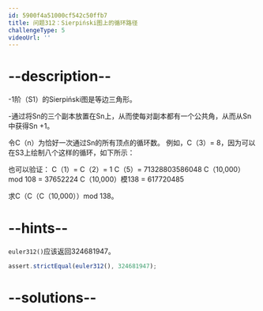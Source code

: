 ```yaml
---
id: 5900f4a51000cf542c50ffb7
title: 问题312：Sierpiński图上的循环路径
challengeType: 5
videoUrl: ''
---
```


# --description--

\-1阶（S1）的Sierpiński图是等边三角形。

\-通过将Sn的三个副本放置在Sn上，从而使每对副本都有一个公共角，从而从Sn中获得Sn +1。

令C（n）为恰好一次通过Sn的所有顶点的循环数。 例如，C（3）= 8，因为可以在S3上绘制八个这样的循环，如下所示：

也可以验证： C（1）= C（2）= 1 C（5）= 71328803586048 C（10,000）mod 108 = 37652224 C（10,000）模138 = 617720485

求C（C（C（10,000））mod 138。

# --hints--

`euler312()`应该返回324681947。

```js
assert.strictEqual(euler312(), 324681947);
```

# --solutions--

